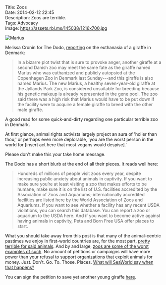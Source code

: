 Title: Zoos  
Date: 2014-02-12 22:45  
Description: Zoos are terrible.  
Tags: Advocacy  
Image: https://assets.rbl.ms/145038/1216x700.jpg  

<img class="wide" src="https://assets.rbl.ms/145038/1216x700.jpg" alt="Marius" title="Marius">

Melissa Cronin for The Dodo, [reporting][1] on the euthanasia of a giraffe in Denmark:

> In a bizarre plot twist that is sure to provoke anger, another giraffe at a second Danish zoo may meet the same fate as the giraffe named Marius who was euthanized and publicly autopsied at the Copenhagen Zoo in Denmark last Sunday---and this giraffe is also named Marius. The new Marius, a healthy seven-year-old giraffe at the Jyllands Park Zoo, is considered unsuitable for breeding because his genetic makeup is already represented in the gene pool. The zoo said there was a high risk that Marius would have to be put down if the facility were to acquire a female giraffe to breed with the other male giraffe.

A good read for some quick-and-dirty regarding one particular terrible zoo in Denmark.

At first glance, animal rights activists largely project an aura of 'holier than thou,' or perhaps even more deplorable, 'you are the worst person in the world for [insert act here that most vegans would despise].'

Please don't make this your take home message.

The Dodo has a short blurb at the end of all their pieces. It reads well here:

> Hundreds of millions of people visit zoos every year, despite increasing public anxiety about animals in captivity. If you want to make sure you’re at least visiting a zoo that makes efforts to be humane, make sure it is on the list of U.S. facilities accredited by the Association of Zoos and Aquariums; internationally accredited facilities are listed here by the World Association of Zoos and Aquariums. If you want to see whether a facility has any recent USDA violations, you can search this database. You can report a zoo or aquarium to the USDA here. And if you want to become active against having animals in captivity, Peta and Born Free USA offer places to start.

What you should take away from this post is that many of the animal-centric pastimes we enjoy in first-world countries are, for the most part, [pretty terrible for said animals][2]. And by and large, [zoos are some of the worst examples of such][3]. No amount of petitions or campaigns will have more power than your refusal to support organizations that exploit animals for money. Just. Don't. Go. To. Those. Places. [What will SeaWorld say when that happens?][4]

You can sign the petition to save yet another young giraffe [here][5].

[1]: https://www.thedodo.com/second-giraffe-also-named-mari-427715988.html "'Second Giraffe (Also Named Marius) May Be Euthanized In Denmark'"
[2]: http://news.nationalgeographic.com/news/2014/01/140116-killer-whales-bridgette-pirtle-blackfish-ocean-animals-science/ "National Geographic: 'Former SeaWorld Trainer: Stop Using Killer Whales for Entertainment'"
[3]: http://www.cnn.com/2014/02/09/world/europe/denmark-zoo-giraffe/ "CNN: 'Danish zoo kills healthy giraffe, feeds body to lions' (WTF?)"
[4]: http://articles.orlandosentinel.com/2013-11-13/business/os-seaworld-earnings-third-quarter-20131113_1_seaworld-orlando-seaworld-executives-seaworld-president "'SeaWorld posts record sales and profits for third quarter'"
[5]: https://www.change.org/p/jyllands-park-zoo-spare-the-life-of-marius-the-giraffe-at-jyllands-park-zoo "Chage.org petition to spare the life of Marius the Giraffe"